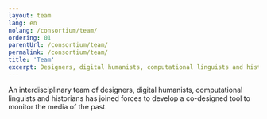 ```yaml
---
layout: team
lang: en
nolang: /consortium/team/
ordering: 01
parentUrl: /consortium/team/
permalink: /consortium/team/
title: 'Team'
excerpt: Designers, digital humanists, computational linguists and historians
---
```


An interdisciplinary team of designers, digital humanists, computational linguists and historians has joined forces to develop a co-designed tool to monitor the media of the past.
